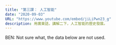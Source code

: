 ```yaml
---
title: "第三課： 人工智能"
date: "2020-09-03"
URL: "https://www.youtube.com/embed/jiLiPwn23_g"
description: 用廣東話，講解二下，人工智能的歷史發展。
---
```


BEN: Not sure what, the data below are not used.
